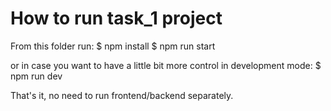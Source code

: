 # How to run task_1 project

From this folder run:
$ npm install
$ npm run start

or in case you want to have a little bit more control in development mode:
$ npm run dev

That's it, no need to run frontend/backend separately.
